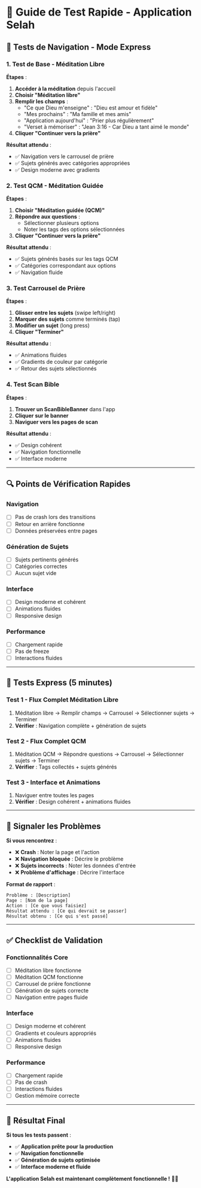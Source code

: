 # 🚀 Guide de Test Rapide - Application Selah

## 🎯 **Tests de Navigation - Mode Express**

### **1. Test de Base - Méditation Libre**

**Étapes** :
1. **Accéder à la méditation** depuis l'accueil
2. **Choisir "Méditation libre"**
3. **Remplir les champs** :
   - "Ce que Dieu m'enseigne" : "Dieu est amour et fidèle"
   - "Mes prochains" : "Ma famille et mes amis"
   - "Application aujourd'hui" : "Prier plus régulièrement"
   - "Verset à mémoriser" : "Jean 3:16 - Car Dieu a tant aimé le monde"
4. **Cliquer "Continuer vers la prière"**

**Résultat attendu** :
- ✅ Navigation vers le carrousel de prière
- ✅ Sujets générés avec catégories appropriées
- ✅ Design moderne avec gradients

### **2. Test QCM - Méditation Guidée**

**Étapes** :
1. **Choisir "Méditation guidée (QCM)"**
2. **Répondre aux questions** :
   - Sélectionner plusieurs options
   - Noter les tags des options sélectionnées
3. **Cliquer "Continuer vers la prière"**

**Résultat attendu** :
- ✅ Sujets générés basés sur les tags QCM
- ✅ Catégories correspondant aux options
- ✅ Navigation fluide

### **3. Test Carrousel de Prière**

**Étapes** :
1. **Glisser entre les sujets** (swipe left/right)
2. **Marquer des sujets** comme terminés (tap)
3. **Modifier un sujet** (long press)
4. **Cliquer "Terminer"**

**Résultat attendu** :
- ✅ Animations fluides
- ✅ Gradients de couleur par catégorie
- ✅ Retour des sujets sélectionnés

### **4. Test Scan Bible**

**Étapes** :
1. **Trouver un ScanBibleBanner** dans l'app
2. **Cliquer sur le banner**
3. **Naviguer vers les pages de scan**

**Résultat attendu** :
- ✅ Design cohérent
- ✅ Navigation fonctionnelle
- ✅ Interface moderne

---

## 🔍 **Points de Vérification Rapides**

### **Navigation**
- [ ] Pas de crash lors des transitions
- [ ] Retour en arrière fonctionne
- [ ] Données préservées entre pages

### **Génération de Sujets**
- [ ] Sujets pertinents générés
- [ ] Catégories correctes
- [ ] Aucun sujet vide

### **Interface**
- [ ] Design moderne et cohérent
- [ ] Animations fluides
- [ ] Responsive design

### **Performance**
- [ ] Chargement rapide
- [ ] Pas de freeze
- [ ] Interactions fluides

---

## 🎯 **Tests Express (5 minutes)**

### **Test 1 - Flux Complet Méditation Libre**
1. Méditation libre → Remplir champs → Carrousel → Sélectionner sujets → Terminer
2. **Vérifier** : Navigation complète + génération de sujets

### **Test 2 - Flux Complet QCM**
1. Méditation QCM → Répondre questions → Carrousel → Sélectionner sujets → Terminer
2. **Vérifier** : Tags collectés + sujets générés

### **Test 3 - Interface et Animations**
1. Naviguer entre toutes les pages
2. **Vérifier** : Design cohérent + animations fluides

---

## 🐛 **Signaler les Problèmes**

**Si vous rencontrez** :
- ❌ **Crash** : Noter la page et l'action
- ❌ **Navigation bloquée** : Décrire le problème
- ❌ **Sujets incorrects** : Noter les données d'entrée
- ❌ **Problème d'affichage** : Décrire l'interface

**Format de rapport** :
```
Problème : [Description]
Page : [Nom de la page]
Action : [Ce que vous faisiez]
Résultat attendu : [Ce qui devrait se passer]
Résultat obtenu : [Ce qui s'est passé]
```

---

## ✅ **Checklist de Validation**

### **Fonctionnalités Core**
- [ ] Méditation libre fonctionne
- [ ] Méditation QCM fonctionne
- [ ] Carrousel de prière fonctionne
- [ ] Génération de sujets correcte
- [ ] Navigation entre pages fluide

### **Interface**
- [ ] Design moderne et cohérent
- [ ] Gradients et couleurs appropriés
- [ ] Animations fluides
- [ ] Responsive design

### **Performance**
- [ ] Chargement rapide
- [ ] Pas de crash
- [ ] Interactions fluides
- [ ] Gestion mémoire correcte

---

## 🎉 **Résultat Final**

**Si tous les tests passent** :
- ✅ **Application prête pour la production**
- ✅ **Navigation fonctionnelle**
- ✅ **Génération de sujets optimisée**
- ✅ **Interface moderne et fluide**

**L'application Selah est maintenant complètement fonctionnelle !** 🚀✨
